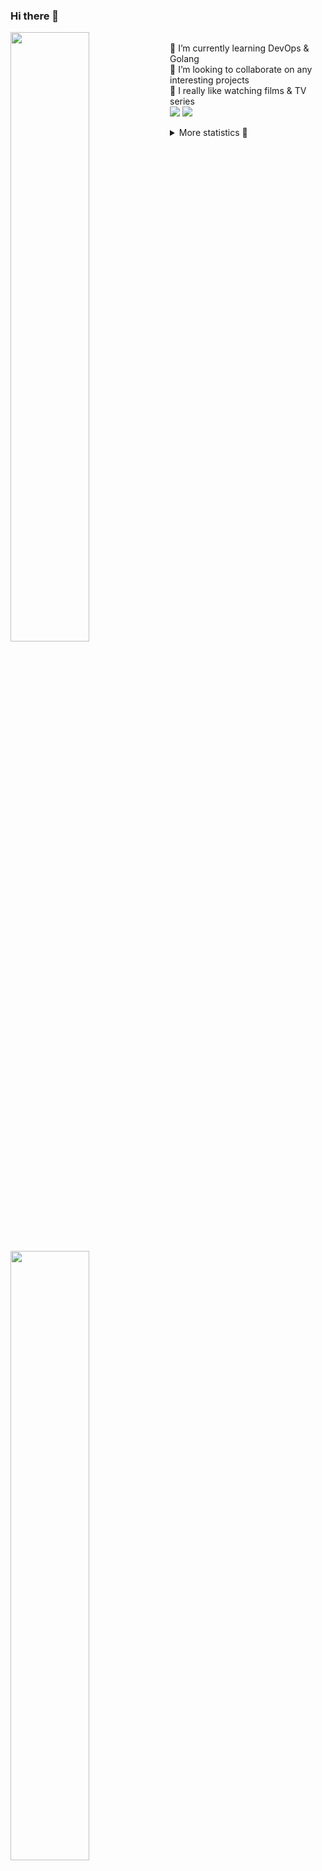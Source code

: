 ### Hi there 👋


[<img align="left" width="50%" src="https://github-readme-stats.vercel.app/api?username=rufusnufus&hide=issues&show_icons=true&count_private=true&theme=transparent&title_color=FF6F40&text_color=FBF9F8&icon_color=F48242&hide_border=true&hide_title=true#gh-dark-mode-only">](https://metrics.lecoq.io/rufusnufus#gh-dark-mode-only)
[<img align="left" width="50%" src="https://github-readme-stats.vercel.app/api?username=rufusnufus&hide=issues&show_icons=true&count_private=true&theme=transparent&title_color=FF6533&text_color=4D4644&icon_color=FF8038&hide_border=true&hide_title=true#gh-light-mode-only">](https://metrics.lecoq.io/rufusnufus#gh-light-mode-only)

<p>
  <br>
  🌱 I’m currently learning DevOps & Golang</br>
  👯 I’m looking to collaborate on any interesting projects</br>
  🎥 I really like watching films & TV series</br>
  <a href="https://linkedin.com/in/rufusnufus"><img src="https://img.shields.io/badge/linkedin-0077B5.svg?style=for-the-badge&logo=linkedin&logoColor=white"/></a>
  <a href="https://t.me/rufusnufus"><img src="https://img.shields.io/badge/-telegram-black?style=for-the-badge&color=blue&logo=telegram"/></a>
</p>

<p text-align="left">
<details>
  <summary>More statistics 👀</summary><br/>

<!--START_SECTION:waka-->
![Code Time](http://img.shields.io/badge/Code%20Time-512%20hrs%2020%20mins-blue)

![Profile Views](http://img.shields.io/badge/Profile%20Views-0-blue)

**I'm an Early 🐤** 

```text
🌞 Morning                8832 commits        ██████░░░░░░░░░░░░░░░░░░░   22.09 % 
🌆 Daytime                23157 commits       ██████████████░░░░░░░░░░░   57.91 % 
🌃 Evening                7141 commits        ████░░░░░░░░░░░░░░░░░░░░░   17.86 % 
🌙 Night                  859 commits         █░░░░░░░░░░░░░░░░░░░░░░░░   02.15 % 
```
📅 **I'm Most Productive on Monday** 

```text
Monday                   8157 commits        █████░░░░░░░░░░░░░░░░░░░░   20.40 % 
Tuesday                  7542 commits        █████░░░░░░░░░░░░░░░░░░░░   18.86 % 
Wednesday                7919 commits        █████░░░░░░░░░░░░░░░░░░░░   19.80 % 
Thursday                 7679 commits        █████░░░░░░░░░░░░░░░░░░░░   19.20 % 
Friday                   7062 commits        ████░░░░░░░░░░░░░░░░░░░░░   17.66 % 
Saturday                 741 commits         ░░░░░░░░░░░░░░░░░░░░░░░░░   01.85 % 
Sunday                   889 commits         █░░░░░░░░░░░░░░░░░░░░░░░░   02.22 % 
```


📊 **This Week I Spent My Time On** 

```text
💬 Programming Languages: 
Go                       1 hr 36 mins        ████████████░░░░░░░░░░░░░   49.15 % 
HCL                      1 hr 1 min          ████████░░░░░░░░░░░░░░░░░   31.38 % 
Other                    22 mins             ███░░░░░░░░░░░░░░░░░░░░░░   11.63 % 
YAML                     8 mins              █░░░░░░░░░░░░░░░░░░░░░░░░   04.36 % 
Terraform                5 mins              █░░░░░░░░░░░░░░░░░░░░░░░░   03.02 % 

🔥 Editors: 
VS Code                  2 hrs 52 mins       ██████████████████████░░░   88.37 % 
iTerm2                   22 mins             ███░░░░░░░░░░░░░░░░░░░░░░   11.63 % 
```

**I Mostly Code in Java** 

```text
Python                   14 repos            ██░░░░░░░░░░░░░░░░░░░░░░░   09.79 % 
Smarty                   12 repos            ██░░░░░░░░░░░░░░░░░░░░░░░   08.39 % 
HCL                      7 repos             █░░░░░░░░░░░░░░░░░░░░░░░░   04.90 % 
Kotlin                   5 repos             █░░░░░░░░░░░░░░░░░░░░░░░░   03.50 % 
HTML                     5 repos             █░░░░░░░░░░░░░░░░░░░░░░░░   03.50 % 
```




 Last Updated on 24/11/2023 00:58:38 UTC
<!--END_SECTION:waka-->

</details>
</p>
